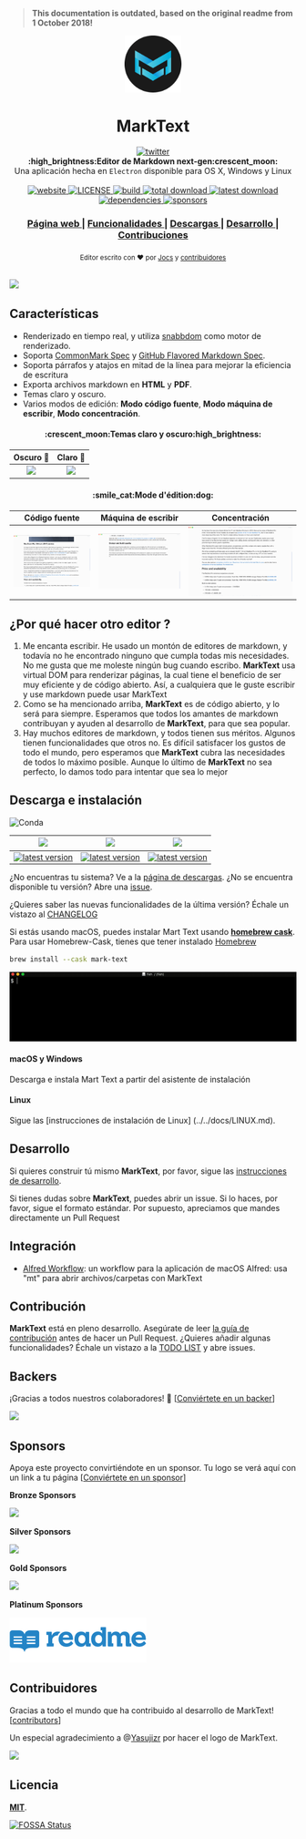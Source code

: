 > **This documentation is outdated, based on the original readme from 1 October 2018!**

<p align="center"><img src="../../static/logo-small.png" alt="marktext" width="100" height="100"></p>

<h1 align="center">MarkText</h1>

<div align="center">
  <a href="https://twitter.com/intent/tweet?via=marktextme&url=https://github.com/marktext/marktext/&text=What%20do%20you%20want%20to%20say%20to%20me?&hashtags=happyMarkText">
    <img src="https://img.shields.io/twitter/url/https/github.com/marktext/marktext.svg?style=for-the-badge" alt="twitter">
  </a>
</div>
<div align="center">
  <strong>:high_brightness:Editor de Markdown next-gen:crescent_moon:</strong>
</div>
<div align="center">
  Una aplicación hecha en <code>Electron</code> disponible para OS X, Windows y Linux
</div>

<br />

<div align="center">
  <!-- Version -->
  <a href="https://marktext.github.io/website">
    <img src="https://badge.fury.io/gh/jocs%2Fmarktext.svg" alt="website">
  </a>
  <!-- License -->
  <a href="https://marktext.github.io/website">
    <img src="https://img.shields.io/github/license/marktext/marktext.svg" alt="LICENSE">
  </a>
  <!-- Build Status -->
  <a href="https://marktext.github.io/website">
    <img src="https://travis-ci.org/marktext/marktext.svg?branch=master" alt="build">
  </a>
  <!-- Downloads total -->
  <a href="https://marktext.github.io/website">
    <img src="https://img.shields.io/github/downloads/marktext/marktext/total.svg" alt="total download">
  </a>
  <!-- Downloads latest release -->
  <a href="https://marktext.github.io/website">
    <img src="https://img.shields.io/github/downloads/marktext/marktext/v0.17.0/total.svg" alt="latest download">
  </a>
  <!-- deps -->
  <a href="https://marktext.github.io/website">
    <img src="https://img.shields.io/hackage-deps/v/lens.svg" alt="dependencies">
  </a>
  <!-- sponsors -->
  <a href="https://opencollective.com/marktext">
    <img src="https://opencollective.com/marktext/tiers/silver-sponsors/badge.svg?label=SilverSponsors&color=brightgreen" alt="sponsors">
  </a>
</div>

<div align="center">
  <h3>
    <a href="https://marktext.github.io/website">
      Página web
    </a>
    <span> | </span>
    <a href="https://github.com/marktext/marktext#features">
      Funcionalidades
    </a>
    <span> | </span>
    <a href="https://github.com/marktext/marktext#download-and-installation">
      Descargas
    </a>
    <span> | </span>
    <a href="https://github.com/marktext/marktext#development">
      Desarrollo
    </a>
    <span> | </span>
    <a href="https://github.com/marktext/marktext#contribution">
      Contribuciones
    </a>
  </h3>
</div>

<div align="center">
  <sub>Editor escrito con ❤︎ por
    <a href="https://github.com/Jocs">Jocs</a> y
    <a href="https://github.com/marktext/marktext/graphs/contributors">
      contribuidores
    </a>
  </sub>
</div>

<br />

![](../../docs/marktext.gif)

## Características

- Renderizado en tiempo real, y utiliza [snabbdom](https://github.com/snabbdom/snabbdom) como motor de renderizado.
- Soporta [CommonMark Spec](https://spec.commonmark.org/0.29/) y [GitHub Flavored Markdown Spec](https://github.github.com/gfm/).
- Soporta párrafos y atajos en mitad de la línea para mejorar la eficiencia de escritura
- Exporta archivos markdown en **HTML** y **PDF**.
- Temas claro y oscuro.
- Varios modos de edición: **Modo código fuente**, **Modo máquina de escribir**, **Modo concentración**.

<h4 align="center">:crescent_moon:Temas claro y oscuro:high_brightness:</h4>

| Oscuro :crescent_moon:                                               | Claro :high_brightness:                                             |
|:------------------------------------------------------------------:|:-------------------------------------------------------------------:|
| ![](../../docs/dark.jpg) | ![](../../docs/light.jpg) |

<h4 align="center">:smile_cat:Mode d'édition:dog:</h4>

| Código fuente                                                          | Máquina de escribir                                                               | Concentración                                                               |
|:--------------------------------------------------------------------:|:------------------------------------------------------------------------:|:-------------------------------------------------------------------:|
| ![](../../docs/source.gif) | ![](../../docs/typewriter.gif) | ![](../../docs/focus.gif) |

## ¿Por qué hacer otro editor ?

1. Me encanta escribir. He usado un montón de editores de markdown, y todavía no he encontrado ninguno que cumpla todas mis necesidades. No me gusta que me moleste ningún bug cuando escribo. **MarkText** usa virtual DOM para renderizar páginas, la cual tiene el beneficio de ser muy eficiente y de código abierto. Así, a cualquiera que le guste escribir y use markdown puede usar MarkText
2. Como se ha mencionado arriba, **MarkText** es de código abierto, y lo será para siempre. Esperamos que todos los amantes de markdown contribuyan y ayuden al desarrollo de **MarkText**, para que sea popular.
3. Hay muchos editores de markdown, y todos tienen sus méritos. Algunos tienen funcionalidades que otros no. Es difícil satisfacer los gustos de todo el mundo, pero esperamos que **MarkText** cubra las necesidades de todos lo máximo posible. Aunque lo último de **MarkText** no sea perfecto, lo damos todo para intentar que sea lo mejor

## Descarga e instalación

![Conda](https://img.shields.io/conda/pn/conda-forge/python.svg?style=for-the-badge)

| ![]( https://github.com/ryanoasis/nerd-fonts/wiki/screenshots/v1.0.x/mac-pass-sm.png)                                                                                                             | ![]( https://github.com/ryanoasis/nerd-fonts/wiki/screenshots/v1.0.x/windows-pass-sm.png)                                                                                                                     | ![]( https://github.com/ryanoasis/nerd-fonts/wiki/screenshots/v1.0.x/linux-pass-sm.png)                                                                                                                                   |
|:-------------------------------------------------------------------------------------------------------------------------------------------------------------------------------------------------:|:-------------------------------------------------------------------------------------------------------------------------------------------------------------------------------------------------------------:|:-------------------------------------------------------------------------------------------------------------------------------------------------------------------------------------------------------------------------:|
| [![latest version](https://img.shields.io/github/downloads/marktext/marktext/latest/marktext-x64.dmg.svg)](https://github.com/marktext/marktext/releases/download/v0.17.0/marktext-x64.dmg) | [![latest version](https://img.shields.io/github/downloads/marktext/marktext/latest/marktext-setup.exe.svg)](https://github.com/marktext/marktext/releases/download/v0.17.0/marktext-setup.exe) | [![latest version](https://img.shields.io/github/downloads/marktext/marktext/latest/marktext-x86_64.AppImage.svg)](https://github.com/marktext/marktext/releases/download/v0.17.0/marktext-x86_64.AppImage) |

¿No encuentras tu sistema? Ve a la [página de descargas](https://github.com/marktext/marktext/releases). ¿No se encuentra disponible tu versión? Abre una [issue](https://github.com/marktext/marktext/issues).

¿Quieres saber las nuevas funcionalidades de la última versión? Échale un vistazo al [CHANGELOG](../../.github/CHANGELOG.md)

Si estás usando macOS, puedes instalar Mart Text usando [**homebrew cask**](https://github.com/caskroom/homebrew-cask). Para usar Homebrew-Cask, tienes que tener instalado [Homebrew](https://brew.sh/)
```bash
brew install --cask mark-text
```

![](../../docs/brew-cask.gif)

#### macOS y Windows

Descarga e instala Mart Text a partir del asistente de instalación

#### Linux

Sigue las [instrucciones de instalación de Linux]	(../../docs/LINUX.md).

## Desarrollo

Si quieres construir tú mismo **MarkText**, por favor, sigue las  [instrucciones de desarrollo](../../CONTRIBUTING.md#build-instructions).

Si tienes dudas sobre **MarkText**, puedes abrir un issue. Si lo haces, por favor, sigue el formato estándar. Por supuesto, apreciamos que mandes directamente un Pull Request

## Integración
- [Alfred Workflow](http://www.packal.org/workflow/mark-text): un workflow  para la aplicación de macOS Alfred: usa "mt" para abrir archivos/carpetas con MarkText
## Contribución

**MarkText** está en pleno desarrollo. Asegúrate de leer [la guía de contribución](../../CONTRIBUTING.md) antes de hacer un Pull Request. ¿Quieres añadir algunas funcionalidades? Échale un vistazo a la [TODO LIST](../../.github/TODOLIST.md) y abre issues.

## Backers

¡Gracias a todos nuestros colaboradores! 🙏 [[Conviértete en un backer](https://opencollective.com/marktext#backers)]

<a href="https://opencollective.com/marktext#backers" target="_blank"><img src="https://opencollective.com/marktext/tiers/backer.svg?avatarHeight=36" /></a>

## Sponsors

Apoya este proyecto convirtiéndote en un sponsor. Tu logo se verá aquí con un link a tu página [[Conviértete en un sponsor](https://opencollective.com/marktext#silver-sponsors)]

**Bronze Sponsors**

<a href="https://opencollective.com/marktext#platinum-sponsors">
  <img src="https://opencollective.com/marktext/tiers/bronze-sponsors.svg?avatarHeight=36&width=600">
</a>

**Silver Sponsors**

<a href="https://opencollective.com/marktext#platinum-sponsors">
  <img src="https://opencollective.com/marktext/tiers/silver-sponsors.svg?avatarHeight=36&width=600">
</a>

**Gold Sponsors**

<a href="https://opencollective.com/marktext#platinum-sponsors">
  <img src="https://opencollective.com/marktext/tiers/gold-sponsors.svg?avatarHeight=36&width=600">
</a>

**Platinum Sponsors**

<a href="https://readme.io" target="_blank"><img src="../../docs/sponsor/readme.png" /></a>


## Contribuidores

Gracias a todo el mundo que ha contribuido al desarrollo de MarkText! [[contributors](https://github.com/marktext/marktext/graphs/contributors)]

Un especial agradecimiento a @[Yasujizr](https://github.com/Yasujizr) por hacer el logo de MarkText.

<a href="https://github.com/marktext/marktext/graphs/contributors"><img src="https://opencollective.com/marktext/contributors.svg?width=890" /></a>

## Licencia

[**MIT**](../../LICENSE).

[![FOSSA Status](https://app.fossa.io/api/projects/git%2Bgithub.com%2Fmarktext%2Fmarktext.svg?type=large)](https://app.fossa.io/projects/git%2Bgithub.com%2Fmarktext%2Fmarktext?ref=badge_large)
